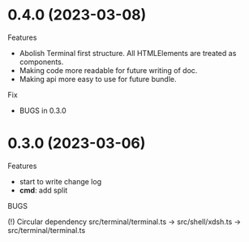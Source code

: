 # 0.4.0 (2023-03-08)

Features

- Abolish Terminal first structure. All HTMLElements are treated as components.
- Making code more readable for future writing of doc.
- Making api more easy to use for future bundle.

Fix

- BUGS in 0.3.0

# 0.3.0 (2023-03-06)

Features

- start to write change log
- **cmd**: add split

BUGS

(!) Circular dependency
src/terminal/terminal.ts -> src/shell/xdsh.ts -> src/terminal/terminal.ts